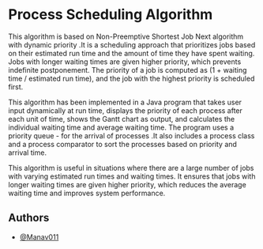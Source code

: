 
# Process Scheduling Algorithm

This algorithm is based on Non-Preemptive Shortest Job Next algorithm with dynamic priority .It is a scheduling approach that prioritizes jobs based on their estimated run time and the amount of time they have spent waiting. Jobs with longer waiting times are given higher priority, which prevents indefinite postponement. The priority of a job is computed as (1 + waiting time / estimated run time), and the job with the highest priority is scheduled first.

This algorithm has been implemented in a Java program that takes user input dynamically at run time, displays the priority of each process after each unit of time, shows the Gantt chart as output, and calculates the individual waiting time and average waiting time. The program uses a priority queue - for the arrival of processes .It also includes a process class and a process comparator to sort the processes based on priority and arrival time.

This algorithm is useful in situations where there are a large number of jobs with varying estimated run times and waiting times. It ensures that jobs with longer waiting times are given higher priority, which reduces the average waiting time and improves system performance.


## Authors

- [@Manav011](https://www.github.com/Manav011)

